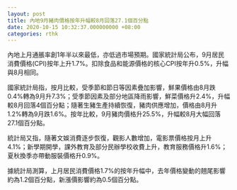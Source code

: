 ```yaml
---
layout: post
title: 內地9月豬肉價格按年升幅較8月回落27.1個百分點
date: 2020-10-15 10:32:37.000000000 +08:00
categories: rthk
---
```


內地上月通脹率創1年半以來最低，亦低過市場預期。國家統計局公布，9月居民消費價格(CPI)按年上升1.7%。扣除食品和能源價格的核心CPI按年升0.5%，升幅與8月相同。

國家統計局指，按月比較，受季節和節日等因素疊加影響，鮮果價格由8月跌0.4%轉為9月升7.3%；受季節因素及部分地區降雨影響，鮮菜價格升2.4%，升幅較8月回落4個百分點；隨著生豬生產持續恢復，豬肉供應增加，價格由8月升1.2%轉為9月跌1.6%。按年比較，9月豬肉價格升25.5%，升幅較8月大幅回落27.1個百分點。

統計局又指，隨著文娛消費逐步恢復，觀影人數增加，電影票價格按月上升4.1%；新學期開學，課外教育及部分民辦學校收費上升，教育服務價格升1.6%；夏秋換季亦帶動服裝價格升0.9%。

據統計局測算，上月居民消費價格1.7%的按年升幅中，去年價格變動的翹尾影響約為1.2個百分點，新漲價影響約為0.5個百分點。
